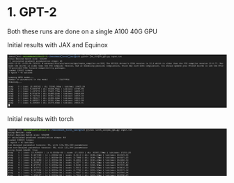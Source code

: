 # 1. GPT-2
Both these runs are done on a single A100 40G GPU


Initial results with JAX and Equinox

![jax_initial_results](./logs/jax_run.png)

Initial results with torch

![torch_initial_results](./logs/torch_run.png)